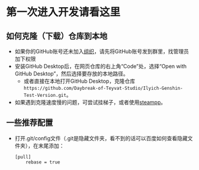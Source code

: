 # 第一次进入开发请看这里
## 如何克隆（下载）仓库到本地
- 如果你的GitHub账号还未加入[组织](https://github.com/Daybreak-of-Teyvat-Studio)，请先将GitHub账号发到群里，找管理员加下权限
- 安装GitHub Desktop后，在网页仓库的右上角“Code”处，选择“Open with GitHub Desktop”，然后选择要存放的本地路径。
  - 或者直接在本地打开GitHub Desktop，克隆仓库`https://github.com/Daybreak-of-Teyvat-Studio/Ilyich-Genshin-Test-Version.git`。
- 如果遇到克隆速度慢的问题，可尝试挂梯子，或者使用[steampp](https://steampp.net/)。

## 一些推荐配置
- 打开.git/config文件（.git是隐藏文件夹，看不到的话可以百度如何查看隐藏文件夹），在末尾添加：
  ```
  [pull]
      rebase = true
  ```
